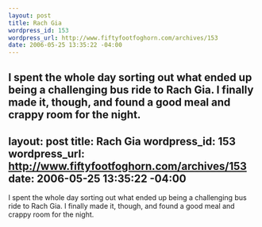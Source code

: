```yaml
--- 
layout: post
title: Rach Gia
wordpress_id: 153
wordpress_url: http://www.fiftyfootfoghorn.com/archives/153
date: 2006-05-25 13:35:22 -04:00
---
```

I spent the whole day sorting out what ended up being a challenging bus ride to Rach Gia. I finally made it, though, and found a good meal and crappy room for the night.
--- 
layout: post
title: Rach Gia
wordpress_id: 153
wordpress_url: http://www.fiftyfootfoghorn.com/archives/153
date: 2006-05-25 13:35:22 -04:00
---
I spent the whole day sorting out what ended up being a challenging bus ride to Rach Gia. I finally made it, though, and found a good meal and crappy room for the night.
